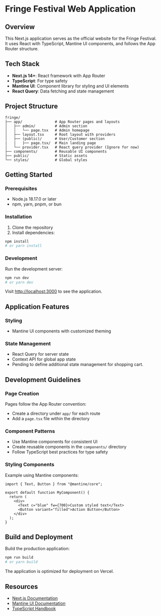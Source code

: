 # Fringe Festival Web Application

## Overview
This Next.js application serves as the official website for the Fringe Festival. It uses React with TypeScript, Mantine UI components, and follows the App Router structure.

## Tech Stack
- **Next.js 14+**: React framework with App Router
- **TypeScript**: For type safety
- **Mantine UI**: Component library for styling and UI elements
- **React Query**: Data fetching and state management

## Project Structure
```
fringe/
├── app/               # App Router pages and layouts
│   ├── admin/         # Admin section
│   │   └── page.tsx   # Admin homepage
│   ├── layout.tsx     # Root layout with providers
│   ├── (public)/      # User/Customer section
|   |   ├── page.tsx/  # Main landing page
│   └── provider.tsx   # React query provider (Ignore for now)    
├── components/        # Reusable UI components
├── public/            # Static assets
└── styles/            # Global styles
```

## Getting Started

### Prerequisites
- Node.js 18.17.0 or later
- npm, yarn, pnpm, or bun

### Installation
1. Clone the repository
2. Install dependencies:
```bash
npm install
# or yarn install
```

### Development
Run the development server:
```bash
npm run dev
# or yarn dev
```
Visit [http://localhost:3000](http://localhost:3000) to see the application.

## Application Features

### Styling
- Mantine UI components with customized theming

### State Management
- React Query for server state
- Context API for global app state
- Pending to define additional state management for shopping cart.

## Development Guidelines

### Page Creation
Pages follow the App Router convention:
- Create a directory under `app/` for each route
- Add a `page.tsx` file within the directory

### Component Patterns
- Use Mantine components for consistent UI
- Create reusable components in the `components/` directory
- Follow TypeScript best practices for type safety

### Styling Components
Example using Mantine components:
```tsx
import { Text, Button } from "@mantine/core";

export default function MyComponent() {
  return (
    <div>
      <Text c="blue" fw={700}>Custom styled text</Text>
      <Button variant="filled">Action Button</Button>
    </div>
  );
}
```

## Build and Deployment
Build the production application:
```bash
npm run build
# or yarn build
```

The application is optimized for deployment on Vercel.

## Resources
- [Next.js Documentation](https://nextjs.org/docs)
- [Mantine UI Documentation](https://mantine.dev/)
- [TypeScript Handbook](https://www.typescriptlang.org/docs/)